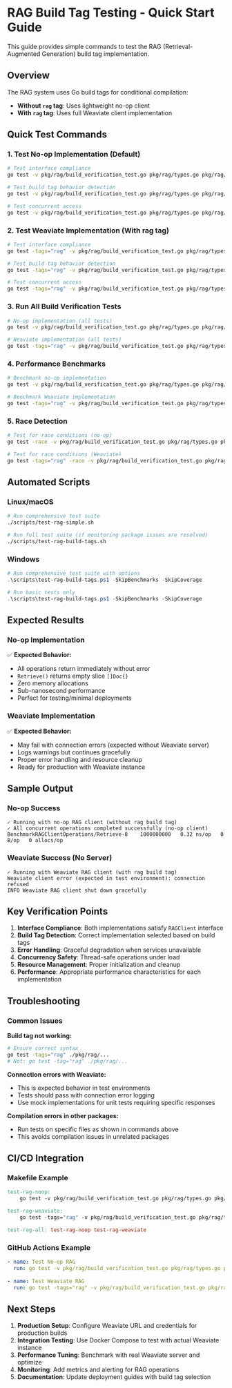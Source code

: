 # RAG Build Tag Testing - Quick Start Guide

This guide provides simple commands to test the RAG (Retrieval-Augmented Generation) build tag implementation.

## Overview

The RAG system uses Go build tags for conditional compilation:
- **Without `rag` tag**: Uses lightweight no-op client
- **With `rag` tag**: Uses full Weaviate client implementation

## Quick Test Commands

### 1. Test No-op Implementation (Default)

```bash
# Test interface compliance
go test -v pkg/rag/build_verification_test.go pkg/rag/types.go pkg/rag/client_noop.go -run="TestRAGClientInterface"

# Test build tag behavior detection
go test -v pkg/rag/build_verification_test.go pkg/rag/types.go pkg/rag/client_noop.go -run="TestBuildTagConditionalBehavior"

# Test concurrent access
go test -v pkg/rag/build_verification_test.go pkg/rag/types.go pkg/rag/client_noop.go -run="TestConcurrentAccess"
```

### 2. Test Weaviate Implementation (With rag tag)

```bash
# Test interface compliance
go test -tags="rag" -v pkg/rag/build_verification_test.go pkg/rag/types.go pkg/rag/weaviate_client.go -run="TestRAGClientInterface"

# Test build tag behavior detection  
go test -tags="rag" -v pkg/rag/build_verification_test.go pkg/rag/types.go pkg/rag/weaviate_client.go -run="TestBuildTagConditionalBehavior"

# Test concurrent access
go test -tags="rag" -v pkg/rag/build_verification_test.go pkg/rag/types.go pkg/rag/weaviate_client.go -run="TestConcurrentAccess"
```

### 3. Run All Build Verification Tests

```bash
# No-op implementation (all tests)
go test -v pkg/rag/build_verification_test.go pkg/rag/types.go pkg/rag/client_noop.go

# Weaviate implementation (all tests)  
go test -tags="rag" -v pkg/rag/build_verification_test.go pkg/rag/types.go pkg/rag/weaviate_client.go
```

### 4. Performance Benchmarks

```bash
# Benchmark no-op implementation
go test -v pkg/rag/build_verification_test.go pkg/rag/types.go pkg/rag/client_noop.go -bench="BenchmarkRAGClientOperations" -benchmem

# Benchmark Weaviate implementation
go test -tags="rag" -v pkg/rag/build_verification_test.go pkg/rag/types.go pkg/rag/weaviate_client.go -bench="BenchmarkRAGClientOperations" -benchmem
```

### 5. Race Detection

```bash
# Test for race conditions (no-op)
go test -race -v pkg/rag/build_verification_test.go pkg/rag/types.go pkg/rag/client_noop.go -run="TestConcurrentAccess"

# Test for race conditions (Weaviate)
go test -tags="rag" -race -v pkg/rag/build_verification_test.go pkg/rag/types.go pkg/rag/weaviate_client.go -run="TestConcurrentAccess"
```

## Automated Scripts

### Linux/macOS
```bash
# Run comprehensive test suite
./scripts/test-rag-simple.sh

# Run full test suite (if monitoring package issues are resolved)
./scripts/test-rag-build-tags.sh
```

### Windows
```powershell
# Run comprehensive test suite with options
.\scripts\test-rag-build-tags.ps1 -SkipBenchmarks -SkipCoverage

# Run basic tests only
.\scripts\test-rag-build-tags.ps1 -SkipBenchmarks -SkipCoverage
```

## Expected Results

### No-op Implementation
✅ **Expected Behavior:**
- All operations return immediately without error
- `Retrieve()` returns empty slice `[]Doc{}`
- Zero memory allocations
- Sub-nanosecond performance
- Perfect for testing/minimal deployments

### Weaviate Implementation  
✅ **Expected Behavior:**
- May fail with connection errors (expected without Weaviate server)
- Logs warnings but continues gracefully
- Proper error handling and resource cleanup
- Ready for production with Weaviate instance

## Sample Output

### No-op Success
```
✓ Running with no-op RAG client (without rag build tag)
✓ All concurrent operations completed successfully (no-op client)
BenchmarkRAGClientOperations/Retrieve-8    1000000000   0.32 ns/op   0 B/op   0 allocs/op
```

### Weaviate Success (No Server)
```
✓ Running with Weaviate RAG client (with rag build tag)
Weaviate client error (expected in test environment): connection refused
INFO Weaviate RAG client shut down gracefully
```

## Key Verification Points

1. **Interface Compliance**: Both implementations satisfy `RAGClient` interface
2. **Build Tag Detection**: Correct implementation selected based on build tags
3. **Error Handling**: Graceful degradation when services unavailable
4. **Concurrency Safety**: Thread-safe operations under load
5. **Resource Management**: Proper initialization and cleanup
6. **Performance**: Appropriate performance characteristics for each implementation

## Troubleshooting

### Common Issues

**Build tag not working:**
```bash
# Ensure correct syntax
go test -tags="rag" ./pkg/rag/...
# Not: go test -tag="rag" ./pkg/rag/...
```

**Connection errors with Weaviate:**
- This is expected behavior in test environments
- Tests should pass with connection error logging
- Use mock implementations for unit tests requiring specific responses

**Compilation errors in other packages:**
- Run tests on specific files as shown in commands above
- This avoids compilation issues in unrelated packages

## CI/CD Integration

### Makefile Example
```makefile
test-rag-noop:
	go test -v pkg/rag/build_verification_test.go pkg/rag/types.go pkg/rag/client_noop.go

test-rag-weaviate:
	go test -tags="rag" -v pkg/rag/build_verification_test.go pkg/rag/types.go pkg/rag/weaviate_client.go

test-rag-all: test-rag-noop test-rag-weaviate
```

### GitHub Actions Example
```yaml
- name: Test No-op RAG
  run: go test -v pkg/rag/build_verification_test.go pkg/rag/types.go pkg/rag/client_noop.go
  
- name: Test Weaviate RAG  
  run: go test -tags="rag" -v pkg/rag/build_verification_test.go pkg/rag/types.go pkg/rag/weaviate_client.go
```

## Next Steps

1. **Production Setup**: Configure Weaviate URL and credentials for production builds
2. **Integration Testing**: Use Docker Compose to test with actual Weaviate instance
3. **Performance Tuning**: Benchmark with real Weaviate server and optimize
4. **Monitoring**: Add metrics and alerting for RAG operations
5. **Documentation**: Update deployment guides with build tag selection